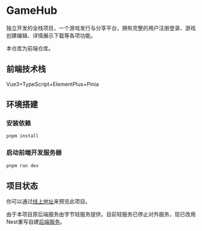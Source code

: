 # GameHub

独立开发的全栈项目，一个游戏发行与分享平台，拥有完整的用户注册登录、游戏创建编辑、详情展示下载等各项功能。

本仓库为前端仓库。

## 前端技术栈

Vue3+TypeScript+ElementPlus+Pinia

## 环境搭建

### 安装依赖

```sh
pnpm install
```

### 启动前端开发服务器

```sh
pnpm run dev
```
## 项目状态

你可以通过[线上地址](https://gamehub.ponder.fun)来预览此项目。

由于本项目原后端服务由字节轻服务提供，目前轻服务已停止对外服务，现已改用Nest重写自建[后端服务](https://github.com/NightTTQ/GameHub-backend)。
